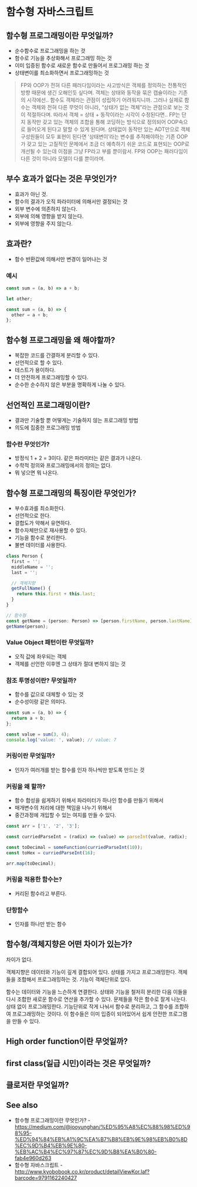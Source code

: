 # 함수형 자바스크립트

## 함수형 프로그래밍이란 무엇일까?

* 순수함수로 프로그래밍을 하는 것
* 함수로 기능을 추상화해서 프로그래밍 하는 것
* 이미 입증된 함수로 새로운 함수로 만들어서 프로그래밍 하는 것
* 상태변이를 최소화하면서 프로그래밍하는 것

> FP와 OOP가 전혀 다른 패러다임이라는 사고방식은 객체를 정의하는 전통적인 방향 때문에 생긴 오해인듯 싶다며. 객체는 상태와 동작을 묶은 캡슐이라는 기존의 시각에선.. 함수도 객체라는 관점이 성립하기 어려워지니까. 그러나 실제로 함수는 객체와 전혀 다른 무엇이 아니라, “상태가 없는 객체”라는 관점으로 보는 것이 적절하다며. 따라서 객체 = 상태 + 동작이라는 시각이 수정된다면.. FP는 단지 동작만 갖고 있는 객체의 조합을 통해 코딩하는 방식으로 정의되어 OOP속으로 들어오게 된다고 말할 수 있게 된다며. 상태없이 동작만 있는 ADT만으로 객체 구성원들이 모두 표현이 된다면 ‘상태변이’라는 변수를 추적해야하는 기존 OOP가 갖고 있는 고질적인 문제에서 조금 더 예측하기 쉬운 코드로 표현되는 OOP로 개선될 수 있는데 이점을 그냥 FP라고 부를 뿐이람서. FP와 OOP는 패러다임이 다른 것이 아니라 모델이 다를 뿐이라며.

## 부수 효과가 없다는 것은 무엇인가?

* 효과가 아닌 것.
* 함수의 결과가 오직 파라미터에 의해서만 결정되는 것
* 외부 변수에 의존하지 않는다.
* 외부에 의해 영향을 받지 않는다.
* 외부에 영향을 주지 않는다.

## 효과란?

* 함수 반환값에 의해서만 변경이 일어나는 것

### 예시

```js
const sum = (a, b) => a + b;
```

```js
let other;

const sum = (a, b) => {
  other = a + b;
};
```

## 함수형 프로그래밍을 왜 해야할까?

* 복잡한 코드를 간결하게 분리할 수 있다.
* 선언적으로 할 수 있다.
* 테스트가 용이하다.
* 더 안전하게 프로그래밍할 수 있다.
* 순수한 순수하지 않은 부분을 명확하게 나눌 수 있다.

## 선언적인 프로그래밍이란?

* 결과만 기술할 뿐 어떻게는 기술하지 않는 프로그래밍 방법
* 의도에 집중한 프로그래밍 방법

### 함수란 무엇인가?

* 방정식 1 + 2 = 3이다. 같은 파라미터는 같은 결과가 나온다.
* 수학적 정의와 프로그래밍에서의 정의는 없다.
* 뭐 넣으면 뭐 나온다.

## 함수형 프로그래밍의 특징이란 무엇인가?

* 부수효과를 최소화한다.
* 선언적으로 한다.
* 결합도가 약해서 유연하다.
* 함수자체만으로 재사용할 수 있다.
* 기능을 함수로 분리한다.
* 불변 데이터를 사용한다.

```js
class Person {
  first = '';
  middleName = '';
  last = '';

  // 객체지향
  getFullName() {
    return this.first + this.last;
  }
}

// 함수형
const getName = (person: Person) => [person.firstName, person.lastName].join();
getName(person);
```

### Value Object 패턴이란 무엇일까?

* 오직 값에 좌우되는 객체
* 객체를 선언한 이후엔 그 상태가 절대 변하지 않는 것

### 참조 투명성이란? 무엇일까?

* 함수를 값으로 대체할 수 있는 것
* 순수성이랑 같은 의미다.

```js
const sum = (a, b) => {
  return a + b;
};

const value = sum(3, 4);
console.log('value: ', value); // value: 7
```

### 커링이란 무엇일까?

* 인자가 여러개를 받는 함수를 인자 하나씩만 받도록 만드는 것

### 커링을 왜 할까?

* 함수 합성을 쉽게하기 위해서 파라미터가 하나인 함수를 만들기 위해서
* 매개변수의 처리에 대한 책임을 나누기 위해서
* 중간과정에 개입할 수 있는 여지를 만들 수 있다.

```js
const arr = ['1', '2', '3'];

const curriedParseInt = (radix) => (value) => parseInt(value, radix);

const toDecimal = someFunction(curriedParseInt(10));
const toHex = curriedParseInt(16);

arr.map(toDecimal);
```

### 커링을 적용한 함수는?

* 커리된 함수라고 부른다.

### 단항함수

* 인자를 하나만 받는 함수

## 함수형/객체지향은 어떤 차이가 있는가?

차이가 없다.

객체지향은 데이터와 기능이 깊게 결합되어 있다.
상태를 가지고 프로그래밍한다.
객체들을 조합해서 프로그래밍하는 것. 기능이 객체단위로 있다.

함수는 데이터와 기능을 느슨하게 연결한다.
상태와 기능을 철저히 분리한 다음 이들을 다시 조합한 새로운 함수로 연산을 추가할 수 있다.
문제들을 작은 함수로 잘게 나눈다.
상태 없이 프로그래밍한다.
기능단위로 작게 나눠서 함수로 분리하고, 그 함수를 조합하여 프로그래밍하는 것이다. 이 함수들은 이미 입증이 되어있어서 쉽게 안전한 프로그램을 만들 수 있다.

## High order function이란 무엇일까?

## first class(일급 시민)이라는 것은 무엇일까?

## 클로저란 무엇일까?

## See also

* 함수형 프로그래밍이란 무엇인가? - https://medium.com/@jooyunghan/%ED%95%A8%EC%88%98%ED%98%95-%ED%94%84%EB%A1%9C%EA%B7%B8%EB%9E%98%EB%B0%8D%EC%9D%B4%EB%9E%80-%EB%AC%B4%EC%97%87%EC%9D%B8%EA%B0%80-fab4e960d263
* 함수형 자바스크립트 - http://www.kyobobook.co.kr/product/detailViewKor.laf?barcode=9791162240427